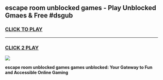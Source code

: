 
## escape room unblocked games - Play Unblocked Gmaes & Free #dsgub
<h3>
<a href="https://news.freeplayer.one?title=escape_room_unblocked_games&ref=03M">CLICK TO PLAY</a></h3>
<hr>

<h3>
<a href="https://news.freeplayer.one?title=escape_room_unblocked_games&ref=03M">CLICK 2 PLAY</a>
  
</h3>

<a href="https://news.freeplayer.one?title=escape_room_unblocked_games&ref=03M"><img src="https://clearcache.store/games.png"></a>


**escape room unblocked games games unblocked: Your Gateway to Fun and Accessible Online Gaming**
